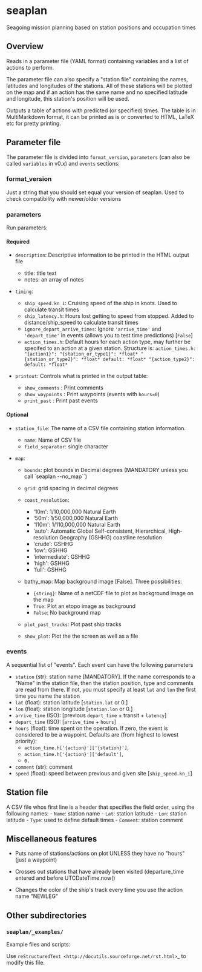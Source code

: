 # seaplan

Seagoing mission planning based on station positions and occupation times

## Overview

Reads in a parameter file  (YAML format) containing variables 
and a list of actions to perform.

The parameter file can also specify a "station file" containing the names, latitudes
and longitudes of the stations.  All of these stations will be plotted on the map and
if an action has the same name and no specified latitude and longitude, this station's
position will be used.

Outputs a table of actions with predicted (or specified) times.  The table is in
MultiMarkdown format, it can be printed as is or converted to HTML, LaTeX etc for pretty
printing.

## Parameter file


The parameter file is divided into ``format_version``, ``parameters`` (can also
be called `variables` in v0.x) and ``events`` sections:

### format_version

Just a string that you should set equal your version of seaplan.  Used to
check compatibility with newer/older versions

### parameters

Run parameters:

#### Required

- ``description``: Descriptive information to be printed in the HTML output file
    - title: title text
    - notes: an array of notes 

- ``timing``:
    - ``ship_speed.kn_i``:  Cruising speed of the ship in knots.  Used to
                          calculate transit times
    - ``ship_latency.h``:   Hours lost getting to speed from stopped.  Added to
                          distance/ship_speed to calculate transit times
    - ``ignore_depart_arrive_times``: Ignore ``'arrive_time'`` and 
                                      ``'depart_time'`` in events (allows you
                                      to test time predictions) [``False``]
    - ``action_times.h``:   Default hours for each action type, may further
                          be specifed to an action at a given station.  Structure
                          is:
                          ```
                            action_times.h:
                                "{action1}":
                                    "{station_or_type1}": *float*
                                    "{station_or_type2}": *float*
                                    default: *float*
                                "{action_type2}":
                                    default: *float*
                        ```
- ``printout``: Controls what is printed in the output table:
    - ``show_comments`` :  Print comments
    - ``show_waypoints`` : Print waypoints (events with ``hours=0``)
    - ``print_past`` :     Print past events

#### Optional

- ``station_file``: The name of a CSV file containing station information.
    - ``name``: Name of CSV file
    - ``field_separator``: single character

- ``map``:

    - ``bounds``: plot bounds in Decimal degrees  (MANDATORY unless you call
                `seaplan --no_map``)
    - ``grid``: grid spacing in decimal degrees
    - ``coast_resolution``:
        - '10m': 1/10,000,000 Natural Earth
        - '50m': 1/50,000,000 Natural Earth
        - '110m': 1/110,000,000 Natural Earth
        - 'auto': Automatic Global Self-consistent, Hierarchical, High-resolution Geography (GSHHG) coastline resolution
        - 'crude': GSHHG
        - 'low': GSHHG
        - 'intermediate': GSHHG
        - 'high': GSHHG
        - 'full':  GSHHG
    - bathy_map: Map background image [False].  Three possibilities:

        * ``{string}``: Name of a netCDF file to plot as background image on the map
        * ``True``: Plot an etopo image as background
        * ``False``: No background map

  - ``plot_past_tracks``: Plot past ship tracks
  - ``show_plot``: Plot the the screen as well as a file 
   
### events

A sequential list of "events".  Each event can have the following parameters

- `station` (str):     station name [MANDATORY].  If the name corresponds
                           to a "Name" in the station file, then the station
                           position, type and comments are read from there.
                           If not, you must specify at least `lat` and `lon` the
                           first time you name the station
- `lat` (float):       station latitude  [`station.lat` or 0.]
- `lon` (float):       station longitude [`station.lon` or 0.]
- `arrive_time` (ISO): [previous `depart_time` + transit + `latency`]
- `depart_time` (ISO): [`arrive_time` + `hours`]
- `hours` (float):     time spent on the operation.  If zero, the event
    is considered to be a waypoint.  Defaults are (from highest to lowest priority):
    - `action_time.h['{action}']['{station}']`, 
    - `action_time.h['{action}']['default']`,
    - `0.`
- `comment` (str):     comment
- `speed` (float):     speed between previous and given site [`ship_speed.kn_i`] 

## Station file

  A CSV file whos first line is a header that specifies the field order, using
  the following names:
    - `Name`: station name
    - `Lat`: station latitude
    - `Lon`: station latitude
    - `Type`: used to define default times
    - `Comment`: station comment



## Miscellaneous features

- Puts name of stations/actions on plot UNLESS they have no "hours" (just a
  waypoint) 
     
- Crosses out stations that have already been visited (departure_time entered
  and before UTCDateTime.now() 
     
- Changes the color of the ship's track every time you use the action name "NEWLEG"
  
## Other subdirectories

### `seaplan/_examples/`

Example files and scripts:

Use `reStructuredText
<http://docutils.sourceforge.net/rst.html>`_ to modify this file.